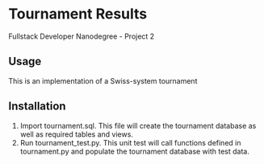 # Tournament Results
Fullstack Developer Nanodegree - Project 2

## Usage
This is an implementation of a Swiss-system tournament

## Installation
1. Import tournament.sql. This file will create the tournament database as well as required tables and views.
2. Run tournament_test.py. This unit test will call functions defined in tournament.py and populate the tournament database with test data.
